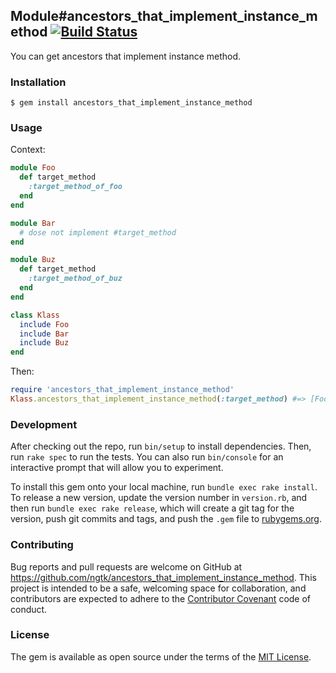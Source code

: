 ## Module#ancestors_that_implement_instance_method [![Build Status](https://travis-ci.org/ngtk/ancestors_that_implement_instance_method.svg?branch=master)](https://travis-ci.org/ngtk/ancestors_that_implement_instance_method)

You can get ancestors that implement instance method.

### Installation

```
$ gem install ancestors_that_implement_instance_method
```

### Usage


Context:

```ruby
module Foo
  def target_method
    :target_method_of_foo
  end
end

module Bar
  # dose not implement #target_method
end

module Buz
  def target_method
    :target_method_of_buz
  end
end

class Klass
  include Foo
  include Bar
  include Buz
end
```

Then:

```ruby
require 'ancestors_that_implement_instance_method'
Klass.ancestors_that_implement_instance_method(:target_method) #=> [Foo, Buz]
```

### Development

After checking out the repo, run `bin/setup` to install dependencies. Then, run `rake spec` to run the tests. You can also run `bin/console` for an interactive prompt that will allow you to experiment.

To install this gem onto your local machine, run `bundle exec rake install`. To release a new version, update the version number in `version.rb`, and then run `bundle exec rake release`, which will create a git tag for the version, push git commits and tags, and push the `.gem` file to [rubygems.org](https://rubygems.org).

### Contributing

Bug reports and pull requests are welcome on GitHub at https://github.com/ngtk/ancestors_that_implement_instance_method. This project is intended to be a safe, welcoming space for collaboration, and contributors are expected to adhere to the [Contributor Covenant](http://contributor-covenant.org) code of conduct.


### License

The gem is available as open source under the terms of the [MIT License](http://opensource.org/licenses/MIT).

